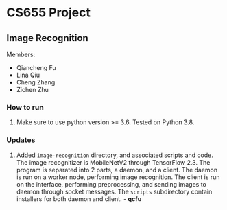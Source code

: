 # CS655 Project
## Image Recognition

Members:
- Qiancheng Fu 
- Lina Qiu
- Cheng Zhang
- Zichen Zhu

### How to run

1. Make sure to use python version >= 3.6. Tested on Python 3.8.

### Updates

1. Added `image-recognition` directory, and associated scripts and code. The image recognitizer is MobileNetV2 through TensorFlow 2.3. The program is separated into 2 parts, a daemon, and a client. The daemon is run on a worker node, performing image recognition. The client is run on the interface, performing preprocessing, and sending images to daemon through socket messages. The `scripts` subdirectory contain installers for both daemon and client. - **qcfu**

